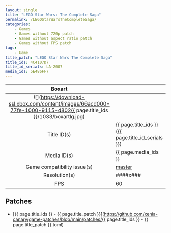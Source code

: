 ```yaml
---
layout: single
title: "LEGO Star Wars: The Complete Saga"
permalink: /LEGOStarWarsTheCompleteSaga/
categories:
    - Games
    - Games without 720p patch
    - Games without aspect ratio patch
    - Games without FPS patch
tags:
    - Game
title_patch: "LEGO Star Wars The Complete Saga"
title_ids: 4C4107D7
title_id_serials: LA-2007
media_ids: 5E486FF7
---
```


| Boxart                      |                                                                                        |
| :----:                      | :-                                                                                     |
| ![](https://download-ssl.xbox.com/content/images/66acd000-77fe-1000-9115-d802{{ page.title_ids }}/1033/boxartlg.jpg) |
| Title ID(s)                 | {{ page.title_ids }} ({{ page.title_id_serials }})                                     |
| Media ID(s)                 | {{ page.media_ids }}                                                                   |
| Game compatibility issue(s) | [master](https://github.com/xenia-project/game-compatibility/issues/430)               |
| Resolution(s)               | ####x###                                                                               |
| FPS                         | 60                                                                                     |

## Patches
* [{{ page.title_ids }} - {{ page.title_patch }}](https://github.com/xenia-canary/game-patches/blob/main/patches/{{ page.title_ids }} - {{ page.title_patch }}.toml)
